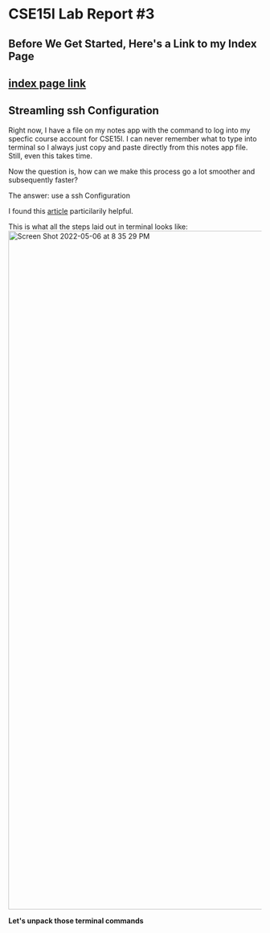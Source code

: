 # CSE15l Lab Report #3
## Before We Get Started, Here's a Link to my Index Page

[index page link](https://github.com/helloitsmurph/-cse15l-lab-reports.git)
---
## Streamling ssh Configuration
Right now, I have a file on my notes app with the command to log into my specfic course account for CSE15l. I can never remember what to type into
terminal so I always just copy and paste directly from this notes app file. Still, even this takes time. 

Now the question is, how can we make this process go a lot smoother and subsequently faster?

The answer: use a ssh Configuration 

I found this [article](https://www.tecmint.com/configure-custom-ssh-connection-in-linux/) particilarily helpful. 

This is what all the steps laid out in terminal looks like:
<img width="1351" alt="Screen Shot 2022-05-06 at 8 35 29 PM" src="https://user-images.githubusercontent.com/103203095/167237339-a1444d4d-1fe4-49f0-9a9d-ee6d7677d041.png">

**Let's unpack those terminal commands**

